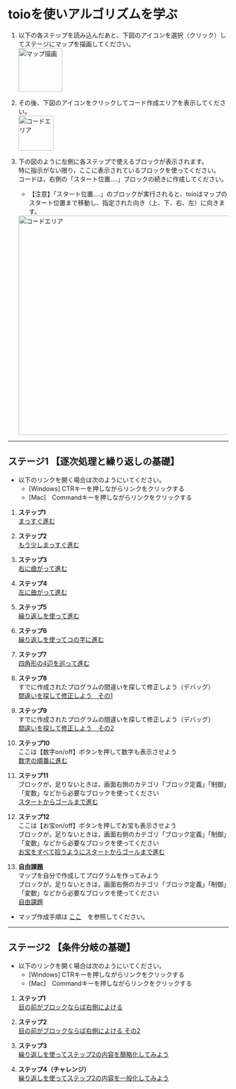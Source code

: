 # toioを使いアルゴリズムを学ぶ

1. 以下の各ステップを読み込んだあと、下図のアイコンを選択（クリック）してステージにマップを描画してください。  
   <img width="100" alt="マップ描画" src="https://github.com/oomori-kun/toiodo_maz/assets/17058514/0cb74e6e-7e8e-49f2-bad7-1bf90b0a0b80" >  

1. その後、下図のアイコンをクリックしてコード作成エリアを表示してください。  
   <img width="80" alt="コードエリア" src="https://github.com/oomori-kun/toiodo_maz/assets/17058514/1c0fc6de-b729-4d49-8b4c-67b9a739f4b3" >  


1. 下の図のように左側に各ステップで使えるブロックが表示されます。  
   特に指示がない限り，ここに表示されているブロックを使ってください。  
   コードは，右側の「スタート位置....」ブロックの続きに作成してください。  
   * 【注意】「スタート位置....」のブロックが実行されると、toioはマップのスタート位置まで移動し、指定された向き（上、下、右、左）に向きます。  
   <img width="500"  alt="コードエリア" src="https://github.com/oomori-kun/toiodo_maz/assets/17058514/db383da4-6a52-4967-8917-90653158678c" >



---
## ステージ1 【逐次処理と繰り返しの基礎】

* 以下のリンクを開く場合は次のようにいてください。
  * [Windows] CTRキーを押しながらリンクをクリックする
  * [Mac]　Commandキーを押しながらリンクをクリックする

1. __ステップ1__  
[まっすぐ進む](https://toio.github.io/toio-visual-programming/beta/?project=https://github.com/oomori-kun/toiodo_maz/blob/main/tutorial/toiodo_maz_t1.sb3)

1. __ステップ2__  
[もう少しまっすぐ進む](https://toio.github.io/toio-visual-programming/beta/?project=https://github.com/oomori-kun/toiodo_maz/blob/main/tutorial/toiodo_maz_t2.sb3)

1. __ステップ3__  
[右に曲がって進む](https://toio.github.io/toio-visual-programming/beta/?project=https://github.com/oomori-kun/toiodo_maz/blob/main/tutorial/toiodo_maz_t3.sb3)

1. __ステップ4__  
[左に曲がって進む](https://toio.github.io/toio-visual-programming/beta/?project=https://github.com/oomori-kun/toiodo_maz/blob/main/tutorial/toiodo_maz_t4.sb3)

1. __ステップ5__  
[繰り返しを使って進む](https://toio.github.io/toio-visual-programming/beta/?project=https://github.com/oomori-kun/toiodo_maz/blob/main/tutorial/toiodo_maz_t5.sb3)

1. __ステップ6__  
[繰り返しを使ってコの字に進む](https://toio.github.io/toio-visual-programming/beta/?project=https://github.com/oomori-kun/toiodo_maz/blob/main/tutorial/toiodo_maz_t6.sb3)

1. __ステップ7__  
[四角形の4辺を巡って進む](https://toio.github.io/toio-visual-programming/beta/?project=https://github.com/oomori-kun/toiodo_maz/blob/main/tutorial/toiodo_maz_t7.sb3)

1. __ステップ8__  
すでに作成されたプログラムの間違いを探して修正しよう（デバッグ）  
[間違いを探して修正しよう　その1](https://toio.github.io/toio-visual-programming/beta/?project=https://github.com/oomori-kun/toiodo_maz/blob/main/tutorial/toiodo_maz_t1_D1.sb3)

1. __ステップ9__  
すでに作成されたプログラムの間違いを探して修正しよう（デバッグ）  
[間違いを探して修正しよう　その2](https://toio.github.io/toio-visual-programming/beta/?project=https://github.com/oomori-kun/toiodo_maz/blob/main/tutorial/toiodo_maz_t1_D2.sb3)

1. __ステップ10__  
ここは【数字on/off】ボタンを押して数字も表示させよう  
[数字の順番に進む](https://toio.github.io/toio-visual-programming/beta/?project=https://github.com/oomori-kun/toiodo_maz/blob/main/tutorial/toiodo_maz_t8.sb3)

1. __ステップ11__  
ブロックが，足りないときは，画面右側のカテゴリ「ブロック定義」「制御」「変数」などから必要なブロックを使ってください  
[スタートからゴールまで進む](https://toio.github.io/toio-visual-programming/beta/?project=https://github.com/oomori-kun/toiodo_maz/blob/main/tutorial/toiodo_maz_t9.sb3)

1. __ステップ12__  
ここは【お宝on/off】ボタンを押してお宝も表示させよう  
ブロックが，足りないときは，画面右側のカテゴリ「ブロック定義」「制御」「変数」などから必要なブロックを使ってください  
[お宝をすべて拾うようにスタートからゴールまで進む](https://toio.github.io/toio-visual-programming/beta/?project=https://github.com/oomori-kun/toiodo_maz/blob/main/tutorial/toiodo_maz_t10.sb3)

1. __自由課題__  
マップを自分で作成してプログラムを作ってみよう  
ブロックが，足りないときは，画面右側のカテゴリ「ブロック定義」「制御」「変数」などから必要なブロックを使ってください　  
[自由課題](https://toio.github.io/toio-visual-programming/beta/?project=https://github.com/oomori-kun/toiodo_maz/blob/main/tutorial/toiodo_maz_t11.sb3)  
* マップ作成手順は [ここ](https://github.com/oomori-kun/toiodo_maz/tree/main)　を参照してください。
   
---
## ステージ2 【条件分岐の基礎】

* 以下のリンクを開く場合は次のようにいてください。
  * [Windows] CTRキーを押しながらリンクをクリックする
  * [Mac]　Commandキーを押しながらリンクをクリックする

1. __ステップ1__  
[目の前がブロックならば右側によける](https://toio.github.io/toio-visual-programming/beta/?project=https://github.com/oomori-kun/toiodo_maz/blob/main/tutorial/toiodo_maz_t2-1.sb3)

1. __ステップ2__  
[目の前がブロックならば右側によける その2](https://toio.github.io/toio-visual-programming/beta/?project=https://github.com/oomori-kun/toiodo_maz/blob/main/tutorial/toiodo_maz_t2-2.sb3)

1. __ステップ3__  
[繰り返しを使ってステップ2の内容を簡略化してみよう](https://toio.github.io/toio-visual-programming/beta/?project=https://github.com/oomori-kun/toiodo_maz/blob/main/tutorial/toiodo_maz_t2-3.sb3)

1. __ステップ4（チャレンジ）__  
[繰り返しを使ってステップ2の内容を一般化してみよう](https://toio.github.io/toio-visual-programming/beta/?project=https://github.com/oomori-kun/toiodo_maz/blob/main/tutorial/toiodo_maz_t2-4.sb3)

